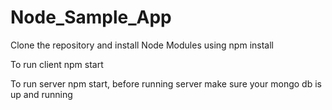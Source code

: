 # Node_Sample_App

Clone the repository and install Node Modules using npm install


To run client npm start


To run server npm start, before running server make sure your mongo db is up and running
